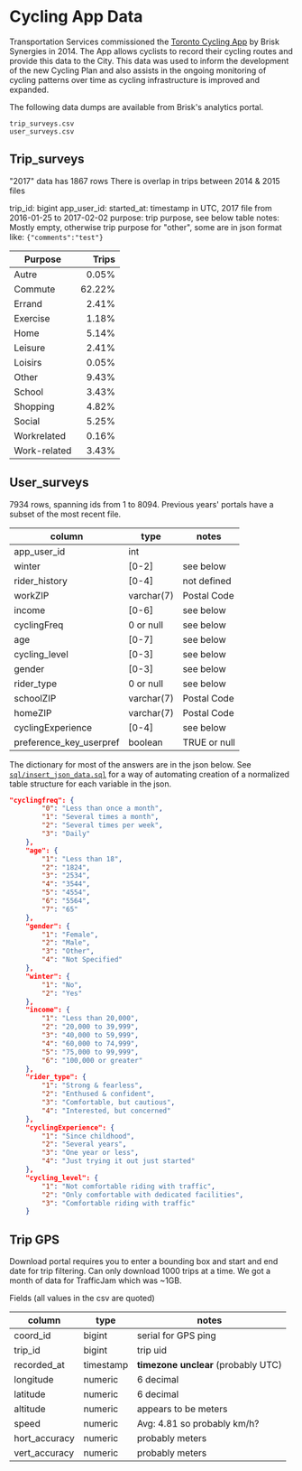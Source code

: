 # Cycling App Data

Transportation Services commissioned the [Toronto Cycling App](http://www1.toronto.ca/wps/portal/contentonly?vgnextoid=5c555cb1e7506410VgnVCM10000071d60f89RCRD&vgnextchannel=6f65970aa08c1410VgnVCM10000071d60f89RCRD&appInstanceName=default) by Brisk Synergies in 2014. The App allows cyclists to record their cycling routes and provide this data to the City. This data was used to inform the development of the new Cycling Plan and also assists in the ongoing monitoring of cycling patterns over time as cycling infrastructure is improved and expanded. 

The following data dumps are available from Brisk's analytics portal. 
```
trip_surveys.csv
user_surveys.csv

```

## Trip_surveys
"2017" data has 1867 rows
There is overlap in trips between 2014 & 2015 files

trip_id: bigint
app_user_id: 
started_at: timestamp in UTC, 2017 file from 2016-01-25 to 2017-02-02
purpose: trip purpose, see below table
notes: Mostly empty, otherwise trip purpose for "other", some are in json format like: `{"comments":"test"}`

|Purpose|Trips|
|-------|----:|
|Autre|0.05%|
|Commute|62.22%|
|Errand|2.41%|
|Exercise|1.18%|
|Home|5.14%|
|Leisure|2.41%|
|Loisirs|0.05%|
|Other|9.43%|
|School|3.43%|
|Shopping|4.82%|
|Social|5.25%|
|Workrelated|0.16%|
|Work-related|3.43%|



## User_surveys
7934 rows, spanning ids from 1 to 8094. Previous years' portals have a subset of the most recent file. 

|column| type| notes|
|------|-----|------|
|app_user_id|int| |
|winter| [0-2]| see below |
|rider_history| [0-4] | not defined |
|workZIP|varchar(7) |Postal Code|
|income|[0-6]| see below |
|cyclingFreq| 0 or null | see below |
|age|  [0-7]| see below |
|cycling_level| [0-3] |see below  |
|gender| [0-3] | see below |
|rider_type| 0 or null| see below |
|schoolZIP| varchar(7) |Postal Code|
|homeZIP| varchar(7) |Postal Code||
|cyclingExperience| [0-4]| see below |
|preference_key_userpref| boolean | TRUE or null |

The dictionary for most of the answers are in the json below. See [`sql/insert_json_data.sql`](sql/insert_json_data.sql) for a way of automating creation of a normalized table structure for each variable in the json.

```json
"cyclingfreq": {
        "0": "Less than once a month",
        "1": "Several times a month",
        "2": "Several times per week",
        "3": "Daily"
    },
    "age": {
        "1": "Less than 18",
        "2": "1824",
        "3": "2534",
        "4": "3544",
        "5": "4554",
        "6": "5564",
        "7": "65"
    },
    "gender": {
        "1": "Female",
        "2": "Male",
        "3": "Other",
        "4": "Not Specified"
    },
    "winter": {
        "1": "No",
        "2": "Yes"
    },
    "income": {
        "1": "Less than 20,000",
        "2": "20,000 to 39,999",
        "3": "40,000 to 59,999",
        "4": "60,000 to 74,999",
        "5": "75,000 to 99,999",
        "6": "100,000 or greater"
    },
    "rider_type": {
        "1": "Strong & fearless",
        "2": "Enthused & confident",
        "3": "Comfortable, but cautious",
        "4": "Interested, but concerned"
    },
    "cyclingExperience": {
        "1": "Since childhood",
        "2": "Several years",
        "3": "One year or less",
        "4": "Just trying it out just started"
    },
    "cycling_level": {
        "1": "Not comfortable riding with traffic",
        "2": "Only comfortable with dedicated facilities",
        "3": "Comfortable riding with traffic"
    }
```

## Trip GPS
Download portal requires you to enter a bounding box and start and end date for trip filtering. Can only download 1000 trips at a time. We got a month of data for TrafficJam which was ~1GB. 

Fields (all values in the csv are quoted)

|column| type| notes|
|------|-----|------|
|coord_id| bigint |serial for GPS ping |
|trip_id| bigint | trip uid |
|recorded_at| timestamp | **timezone unclear** (probably UTC) |
|longitude| numeric | 6 decimal | 
|latitude| numeric | 6 decimal |
|altitude| numeric | appears to be meters |
|speed| numeric | Avg: 4.81 so probably km/h?  |
|hort_accuracy| numeric | probably meters |
|vert_accuracy| numeric | probably meters |